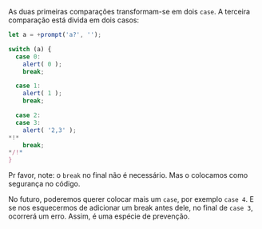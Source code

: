 As duas primeiras comparações transformam-se em dois `case`. A terceira comparação está divida em dois casos:

```js run
let a = +prompt('a?', '');

switch (a) {
  case 0:
    alert( 0 );
    break;

  case 1:
    alert( 1 );
    break;

  case 2:
  case 3:
    alert( '2,3' );
*!*
    break;
*/!*
}
```

Pr favor, note: o `break` no final não é necessário. Mas o colocamos como segurança no código.

No futuro, poderemos querer colocar mais um `case`, por exemplo `case 4`. E se nos esquecermos de adicionar um break antes dele, no final de `case 3`, ocorrerá um erro. Assim, é uma espécie de prevenção.
